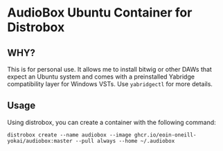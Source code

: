 # AudioBox Ubuntu Container for Distrobox

## WHY?
This is for personal use. It allows me to install bitwig or other DAWs that expect an
Ubuntu system and comes with a preinstalled Yabridge compatibility layer for Windows
VSTs. Use `yabridgectl` for more details.


## Usage

Using distrobox, you can create a container with the following command:

```
distrobox create --name audiobox --image ghcr.io/eoin-oneill-yokai/audiobox:master --pull always --home ~/.audiobox 
```

